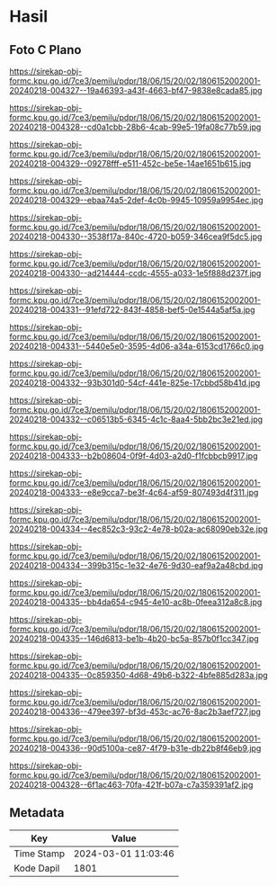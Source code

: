 # Hasil

## Foto C Plano

https://sirekap-obj-formc.kpu.go.id/7ce3/pemilu/pdpr/18/06/15/20/02/1806152002001-20240218-004327--19a46393-a43f-4663-bf47-9838e8cada85.jpg

https://sirekap-obj-formc.kpu.go.id/7ce3/pemilu/pdpr/18/06/15/20/02/1806152002001-20240218-004328--cd0a1cbb-28b6-4cab-99e5-19fa08c77b59.jpg

https://sirekap-obj-formc.kpu.go.id/7ce3/pemilu/pdpr/18/06/15/20/02/1806152002001-20240218-004329--09278fff-e511-452c-be5e-14ae1651b615.jpg

https://sirekap-obj-formc.kpu.go.id/7ce3/pemilu/pdpr/18/06/15/20/02/1806152002001-20240218-004329--ebaa74a5-2def-4c0b-9945-10959a9954ec.jpg

https://sirekap-obj-formc.kpu.go.id/7ce3/pemilu/pdpr/18/06/15/20/02/1806152002001-20240218-004330--3538f17a-840c-4720-b059-346cea9f5dc5.jpg

https://sirekap-obj-formc.kpu.go.id/7ce3/pemilu/pdpr/18/06/15/20/02/1806152002001-20240218-004330--ad214444-ccdc-4555-a033-1e5f888d237f.jpg

https://sirekap-obj-formc.kpu.go.id/7ce3/pemilu/pdpr/18/06/15/20/02/1806152002001-20240218-004331--91efd722-843f-4858-bef5-0e1544a5af5a.jpg

https://sirekap-obj-formc.kpu.go.id/7ce3/pemilu/pdpr/18/06/15/20/02/1806152002001-20240218-004331--5440e5e0-3595-4d06-a34a-6153cd1766c0.jpg

https://sirekap-obj-formc.kpu.go.id/7ce3/pemilu/pdpr/18/06/15/20/02/1806152002001-20240218-004332--93b301d0-54cf-441e-825e-17cbbd58b41d.jpg

https://sirekap-obj-formc.kpu.go.id/7ce3/pemilu/pdpr/18/06/15/20/02/1806152002001-20240218-004332--c06513b5-6345-4c1c-8aa4-5bb2bc3e21ed.jpg

https://sirekap-obj-formc.kpu.go.id/7ce3/pemilu/pdpr/18/06/15/20/02/1806152002001-20240218-004333--b2b08604-0f9f-4d03-a2d0-f1fcbbcb9917.jpg

https://sirekap-obj-formc.kpu.go.id/7ce3/pemilu/pdpr/18/06/15/20/02/1806152002001-20240218-004333--e8e9cca7-be3f-4c64-af59-807493d4f311.jpg

https://sirekap-obj-formc.kpu.go.id/7ce3/pemilu/pdpr/18/06/15/20/02/1806152002001-20240218-004334--4ec852c3-93c2-4e78-b02a-ac68090eb32e.jpg

https://sirekap-obj-formc.kpu.go.id/7ce3/pemilu/pdpr/18/06/15/20/02/1806152002001-20240218-004334--399b315c-1e32-4e76-9d30-eaf9a2a48cbd.jpg

https://sirekap-obj-formc.kpu.go.id/7ce3/pemilu/pdpr/18/06/15/20/02/1806152002001-20240218-004335--bb4da654-c945-4e10-ac8b-0feea312a8c8.jpg

https://sirekap-obj-formc.kpu.go.id/7ce3/pemilu/pdpr/18/06/15/20/02/1806152002001-20240218-004335--146d6813-be1b-4b20-bc5a-857b0f1cc347.jpg

https://sirekap-obj-formc.kpu.go.id/7ce3/pemilu/pdpr/18/06/15/20/02/1806152002001-20240218-004335--0c859350-4d68-49b6-b322-4bfe885d283a.jpg

https://sirekap-obj-formc.kpu.go.id/7ce3/pemilu/pdpr/18/06/15/20/02/1806152002001-20240218-004336--479ee397-bf3d-453c-ac76-8ac2b3aef727.jpg

https://sirekap-obj-formc.kpu.go.id/7ce3/pemilu/pdpr/18/06/15/20/02/1806152002001-20240218-004336--90d5100a-ce87-4f79-b31e-db22b8f46eb9.jpg

https://sirekap-obj-formc.kpu.go.id/7ce3/pemilu/pdpr/18/06/15/20/02/1806152002001-20240218-004328--6f1ac463-70fa-421f-b07a-c7a359391af2.jpg


## Metadata

| Key        | Value               |
| ---------- | ------------------- |
| Time Stamp | 2024-03-01 11:03:46 |
| Kode Dapil | 1801                |



